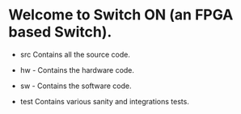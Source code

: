 # Welcome to Switch ON (an FPGA based Switch).
* src Contains all the source code.
 * hw - Contains the hardware code.
 * sw - Contains the software code.

* test Contains various sanity and integrations tests.



